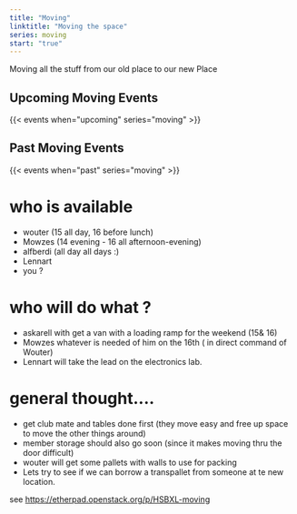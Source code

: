 ```yaml
---
title: "Moving"
linktitle: "Moving the space"
series: moving
start: "true"
---
```



Moving all the stuff from our old place to our new Place

## Upcoming Moving Events
{{< events when="upcoming" series="moving" >}}

## Past Moving Events
{{< events when="past" series="moving" >}}


# who is available 
- wouter (15 all day, 16 before lunch) 
- Mowzes (14 evening  - 16 all afternoon-evening)
- alfberdi (all day all days :)
- Lennart
- you ? 

# who will do what  ?
- askarell with get a van with a loading ramp for the weekend (15& 16)
- Mowzes whatever is needed of him  on the 16th ( in direct command of Wouter)
- Lennart will take the lead on the electronics lab. 


# general thought....
- get club mate and tables done first (they move easy and free up space to move the other things around) 
- member storage should also go soon (since it makes moving thru the door difficult) 
- wouter will get some pallets with walls to use for packing 
- Lets try to see if we can borrow a transpallet from someone at te new location. 

see https://etherpad.openstack.org/p/HSBXL-moving

